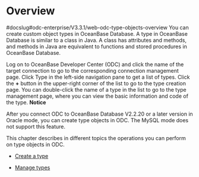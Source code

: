 Overview 
=============================
#docslug#odc-enterprise/V3.3.1/web-odc-type-objects-overview
You can create custom object types in OceanBase Database. A type in OceanBase Database is similar to a class in Java. A class has attributes and methods, and methods in Java are equivalent to functions and stored procedures in OceanBase Database. 

Log on to OceanBase Developer Center (ODC) and click the name of the target connection to go to the corresponding connection management page. Click Type in the left-side navigation pane to get a list of types. Click the **+** button in the upper-right corner of the list to go to the type creation page. You can double-click the name of a type in the list to go to the type management page, where you can view the basic information and code of the type. 
**Notice**



After you connect ODC to OceanBase Database V2.2.20 or a later version in Oracle mode, you can create type objects in ODC. The MySQL mode does not support this feature.

This chapter describes in different topics the operations you can perform on type objects in ODC.

* [Create a type](../../../7.client-odc-user-guide/10.client-odc-database-objects/8.client-odc-type-objects/2.client-odc-create-a-type.md)

  

* [Manage types](../../../7.client-odc-user-guide/10.client-odc-database-objects/8.client-odc-type-objects/3.client-odc-manage-types.md)

  



